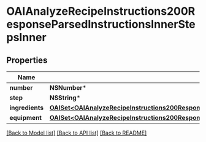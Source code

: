 # OAIAnalyzeRecipeInstructions200ResponseParsedInstructionsInnerStepsInner

## Properties
Name | Type | Description | Notes
------------ | ------------- | ------------- | -------------
**number** | **NSNumber*** |  | 
**step** | **NSString*** |  | 
**ingredients** | [**OAISet&lt;OAIAnalyzeRecipeInstructions200ResponseParsedInstructionsInnerStepsInnerIngredientsInner&gt;***](OAIAnalyzeRecipeInstructions200ResponseParsedInstructionsInnerStepsInnerIngredientsInner.md) |  | [optional] 
**equipment** | [**OAISet&lt;OAIAnalyzeRecipeInstructions200ResponseParsedInstructionsInnerStepsInnerIngredientsInner&gt;***](OAIAnalyzeRecipeInstructions200ResponseParsedInstructionsInnerStepsInnerIngredientsInner.md) |  | [optional] 

[[Back to Model list]](../README.md#documentation-for-models) [[Back to API list]](../README.md#documentation-for-api-endpoints) [[Back to README]](../README.md)


